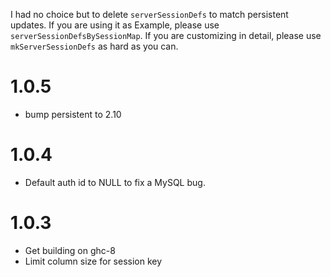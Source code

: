 I had no choice but to delete `serverSessionDefs` to match persistent updates.
If you are using it as Example, please use `serverSessionDefsBySessionMap`.
If you are customizing in detail, please use `mkServerSessionDefs` as hard as you can.

# 1.0.5

* bump persistent to 2.10

# 1.0.4

* Default auth id to NULL to fix a MySQL bug.

# 1.0.3

* Get building on ghc-8
* Limit column size for session key

